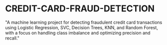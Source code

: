 # CREDIT-CARD-FRAUD-DETECTION
"A machine learning project for detecting fraudulent credit card transactions using Logistic Regression, SVC, Decision Trees, KNN, and Random Forest, with a focus on handling class imbalance and optimizing precision and recall."
